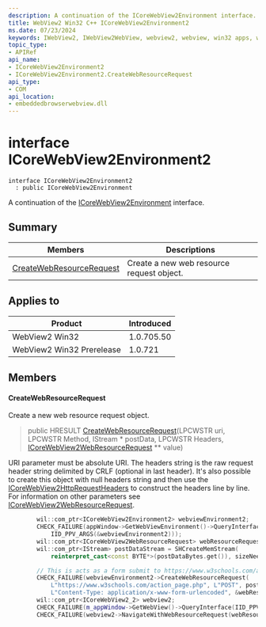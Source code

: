 ```yaml
---
description: A continuation of the ICoreWebView2Environment interface.
title: WebView2 Win32 C++ ICoreWebView2Environment2
ms.date: 07/23/2024
keywords: IWebView2, IWebView2WebView, webview2, webview, win32 apps, win32, edge, ICoreWebView2, ICoreWebView2Controller, browser control, edge html, ICoreWebView2Environment2
topic_type: 
- APIRef
api_name:
- ICoreWebView2Environment2
- ICoreWebView2Environment2.CreateWebResourceRequest
api_type:
- COM
api_location:
- embeddedbrowserwebview.dll
---
```


# interface ICoreWebView2Environment2

```
interface ICoreWebView2Environment2
  : public ICoreWebView2Environment
```

A continuation of the [ICoreWebView2Environment](icorewebview2environment.md#icorewebview2environment) interface.

## Summary

 Members                        | Descriptions
--------------------------------|---------------------------------------------
[CreateWebResourceRequest](#createwebresourcerequest) | Create a new web resource request object.

## Applies to

Product                         | Introduced
--------------------------------|---------------------------------------------
WebView2 Win32            |    1.0.705.50
WebView2 Win32 Prerelease |    1.0.721

## Members

#### CreateWebResourceRequest

Create a new web resource request object.

> public HRESULT [CreateWebResourceRequest](#createwebresourcerequest)(LPCWSTR uri, LPCWSTR Method, IStream * postData, LPCWSTR Headers, [ICoreWebView2WebResourceRequest](icorewebview2webresourcerequest.md#icorewebview2webresourcerequest) ** value)

URI parameter must be absolute URI. The headers string is the raw request header string delimited by CRLF (optional in last header). It's also possible to create this object with null headers string and then use the [ICoreWebView2HttpRequestHeaders](icorewebview2httprequestheaders.md#icorewebview2httprequestheaders) to construct the headers line by line. For information on other parameters see [ICoreWebView2WebResourceRequest](icorewebview2webresourcerequest.md#icorewebview2webresourcerequest).

```cpp
        wil::com_ptr<ICoreWebView2Environment2> webviewEnvironment2;
        CHECK_FAILURE(appWindow->GetWebViewEnvironment()->QueryInterface(
            IID_PPV_ARGS(&webviewEnvironment2)));
        wil::com_ptr<ICoreWebView2WebResourceRequest> webResourceRequest;
        wil::com_ptr<IStream> postDataStream = SHCreateMemStream(
            reinterpret_cast<const BYTE*>(postDataBytes.get()), sizeNeededForMultiByte);

        // This is acts as a form submit to https://www.w3schools.com/action_page.php
        CHECK_FAILURE(webviewEnvironment2->CreateWebResourceRequest(
            L"https://www.w3schools.com/action_page.php", L"POST", postDataStream.get(),
            L"Content-Type: application/x-www-form-urlencoded", &webResourceRequest));
        wil::com_ptr<ICoreWebView2_2> webview2;
        CHECK_FAILURE(m_appWindow->GetWebView()->QueryInterface(IID_PPV_ARGS(&webview2)));
        CHECK_FAILURE(webview2->NavigateWithWebResourceRequest(webResourceRequest.get()));
```

